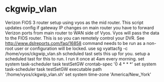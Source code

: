 # ckgwip_vlan
Verizon FIOS 3 router setup using vyos as the mid router. This script updates config if gateway IP changes on main router
you have to forward Verizon ports from main router to WAN side of Vyos. Vyos will pass the data to the FIOS router. This is so you can remotely control your DVR. See http://www.dslreports.com/faq/16858
command needs to be run as a non-root user or configuration will be locked. use sg vyattacfg -c /home/vyos/ckgwip_vlan.sh 
scheduled tast sets this up for you. 
setup a scheduled tast for this to run. I run it once at 4am every morning. 
set system task-scheduler task testSetGW crontab-spec '0 4 * * *'
set system task-scheduler task testSetGW executable path '/home/vyos/ckgwip_vlan.sh'
set system time-zone 'America/New_York'
